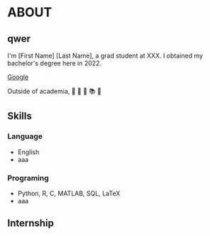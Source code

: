 # ABOUT

## qwer

I'm [First Name] [Last Name], a grad student at XXX. I obtained my bachelor's degree here in 2022.  

[Google](https://google.com)

Outside of academia, 
&#x1F3C0;
&#x1F94A;
&#x1F94B;
&#x1F4DA;
&#x1F373;

## Skills


### Language
- English
- aaa

### Programing
- Python, R, C, MATLAB, SQL, LaTeX   
- aaa

## Internship